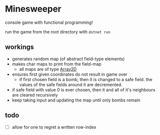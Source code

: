 # Minesweeper
console game with functional programming!

run the game from the root directory with `dotnet run`

## workings
- generates random map (of abstract field-type elements)
- makes char maps to print from the field-map
    - all maps are of type [Array2D](https://fsharp.github.io/fsharp-core-docs/reference/fsharp-collections-array2dmodule.html)
- ensures first given coordinates do not result in game over
    - if first chosen field is a bomb, then it is changed to a safe field. the values of the safe fields around it are decremented.
- if safe field with value 0 is ever chosen, then it and all of it's neighbours are cleared recursively
- keep taking input and updating the map until only bombs remain

## todo
- [ ] allow for one to regret a written row-index
